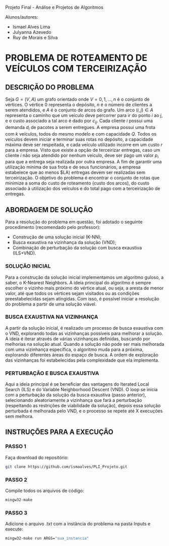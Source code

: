 Projeto Final - Análise e Projetos de Algoritmos

Alunos/autores: 

* Ismael Alves Lima
* Julyanna Azevedo
* Ruy de Morais e Silva

# PROBLEMA DE ROTEAMENTO DE VEÍCULOS COM TERCEIRIZAÇÃO

## DESCRIÇÃO DO PROBLEMA

Seja $G = (V, A)$ um grafo orientado onde $V = {0, 1, . . ., n}$ é o conjunto de vértices. O vértice 0 representa o depósito, $n$ é o número de clientes a serem atendidos, e $A$ é o conjunto de arcos do grafo. Um arco $(i, j) \in A$ representa o caminho que um veículo deve percorrer para ir do ponto $i$ ao $j$, e o custo associado a tal arco é dado por $c_{ij}$. Cada cliente $i$ possui uma demanda $d_i$ de pacotes a serem entregues. A empresa possui uma frota com $k$ veículos, todos do mesmo modelo e com capacidade $Q$. Todos os veículos devem iniciar e terminar suas rotas no depósito, a capacidade máxima deve ser respeitada, e cada veículo utilizado incorre em um custo $r$ para a empresa. Visto que existe a opção de terceirizar entregas, caso um cliente $i$ não seja atendido por nenhum veículo, deve ser pago um valor $p_i$ para que a entrega seja realizada por outra empresa. A fim de garantir uma utilização mínima de sua frota e de seus funcionários, a empresa estabelece que ao menos $LA) entregas devem ser realizadas sem terceirização. O objetivo do problema é encontrar o conjunto de rotas que minimize a soma do custo de roteamento (custo dos arcos), do custo associado à utilização dos veículos e do total pago com a terceirização de entregas.

## ABORDAGEM DE SOLUÇÃO

Para a resolução do problema em questão, foi adotado o seguinte procedimento (recomendado pelo professor):

* Construção de uma solução inicial (K-NN);
* Busca exaustiva na vizinhança da solução (VND);
* Combinação de perturbação da solução com busca exaustiva (ILS+VND).

### SOLUÇÃO INICIAL

Para a construção da solução inicial implementamos um algoritmo guloso, a saber, o K-Nearest Neighbors. A ideia principal do algoritmo é sempre escolher o vizinho mais próximo do vértice atual, ou seja, a aresta de menor valor, até que todos os vértices sejam visitados ou as condições preestabelecidas sejam atingidas. Com isso, é possível iniciar a resolução do problema a partir de uma solução viável.

### BUSCA EXAUSTIVA NA VIZINHANÇA

A partir da solução inicial, é realizado um processo de busca exaustiva com o VND, explorando todas as vizinhanças possíveis para melhorar a solução. A ideia é iterar através de várias vizinhanças definidas, buscando por melhorias na solução atual. Quando a solução não pode ser mais melhorada com uma vizinhança específica, o algoritmo muda para a próxima, explorando diferentes áreas do espaço de busca. A ordem de exploração das vizinhanças foi estabelecidas pela complexidade que ela implementa.

### PERTURBAÇÃO E BUSCA EXAUSTIVA

Aqui a ideia principal é se beneficiar das vantagens do Iterated Local Search (ILS) e do Variable Neighborhood Descent (VND). O loop se inicia com a perturbação da solução da busca exaustiva (passo anterior), selecionando aleatoriamente a vizinhança que fará a perturbação (respeitando as restrições de viabilidade da solução), depois essa solução perturbada é melhorada pelo VND, e o processo se repete até X execuções sem melhora.

## INSTRUÇÕES PARA A EXECUÇÃO

### PASSO 1

Faça download do repositório:

```bash
git clone https://github.com/ismaalves/PLI_Projeto.git
```

### PASSO 2

Compile todos os arquivos de código:

```bash
mingw32-make
```

### PASSO 3

Adicione o arquivo .txt com a instância do problema na pasta Inputs e execute:

```bash
mingw32-make run ARGS="sua_instancia"
```
